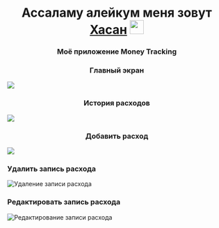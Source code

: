 <h1 align="center">Ассаламу алейкум меня зовут <a href="https://t.me/hasanandroidblog" target="_blank">Хасан</a> 
<img src="https://github.com/blackcater/blackcater/raw/main/images/Hi.gif" height="32"/></h1>
<h3 align="center">Моё приложение Money Tracking</h3>
<h3 align="center">Главный экран</h3>
<img src="https://github.com/HasanDzhabailov/moneyTrackingMyFirstAppAndroid/blob/main/ReadmeResourse/homeScreen.png"/>
<h3 align="center">История расходов</h3>
<img src="https://github.com/HasanDzhabailov/moneyTrackingMyFirstAppAndroid/blob/main/ReadmeResourse/costhistory.png"/>
<h3 align="center">Добавить расход</h3>
<img src="https://github.com/HasanDzhabailov/moneyTrackingMyFirstAppAndroid/blob/main/ReadmeResourse/addExpensive.png"/>
<h3>Удалить запись расхода</h3>
<img alt="Удаление записи расхода" src="https://github.com/HasanDzhabailov/moneyTrackingMyFirstAppAndroid/blob/main/ReadmeResourse/delete%20element.gif"/>
<h3>Редактировать запись расхода</h3>
<img alt="Редактирование записи расхода" src="https://github.com/HasanDzhabailov/moneyTrackingMyFirstAppAndroid/blob/main/ReadmeResourse/update%20element.gif"/>





